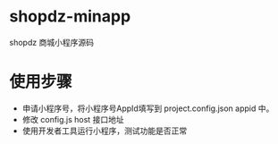 # shopdz-minapp
shopdz 商城小程序源码

# 使用步骤
- 申请小程序号，将小程序号AppId填写到 project.config.json appid 中。
- 修改 config.js host 接口地址
- 使用开发者工具运行小程序，测试功能是否正常